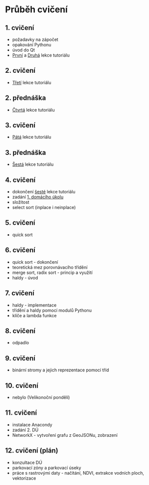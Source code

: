 # Průběh cvičení

## 1. cvičení
  - požadavky na zápočet
  - opakování Pythonu
  - úvod do Qt
  - [První](https://github.com/xtompok/PySide6_QML_tutorial/tree/master/01_first_program) a [Druhá](https://github.com/xtompok/PySide6_QML_tutorial/tree/master/02_clicker) lekce tutoriálu

## 2. cvičení
  - [Třetí](https://github.com/xtompok/PySide6_QML_tutorial/tree/master/03_dms_converter) lekce tutoriálu

## 2. přednáška
  - [Čtvrtá](https://github.com/xtompok/PySide6_QML_tutorial/tree/master/04_city_list) lekce tutoriálu

## 3. cvičení
  - [Pátá](https://github.com/xtompok/PySide6_QML_tutorial/tree/master/05_city_map) lekce tutoriálu

## 3. přednáška
  - [Šestá](https://github.com/xtompok/PySide6_QML_tutorial/tree/master/06_todo_list) lekce tutoriálu

## 4. cvičení
  - dokončení [šesté](https://github.com/xtompok/PySide6_QML_tutorial/tree/master/06_todo_list) lekce tutoriálu
  - zadání [1. domácího úkolu](du01/)
  - složitost
  - select sort (inplace i neinplace)

## 5. cvičení
  - quick sort

## 6. cvičení
  - quick sort - dokončení
  - teoretická mez porovnávacího třídění
  - merge sort, radix sort - princip a využití
  - haldy - úvod

## 7. cvičení
  - haldy - implementace
  - třídění a haldy pomocí modulů Pythonu
  - klíče a lambda funkce

## 8. cvičení
  - odpadlo

## 9. cvičení
  - binární stromy a jejich reprezentace pomocí tříd

## 10. cvičení
  - nebylo (Velikonoční pondělí)

## 11. cvičení
  - instalace Anacondy
  - zadání 2. DÚ
  - NetworkX - vytvoření grafu z GeoJSONu, zobrazení

## 12. cvičení (plán)
  - konzultace DÚ
  - parkovací zóny a parkovací úseky
  - práce s rastrovými daty - načítání, NDVI, extrakce vodních ploch, vektorizace
